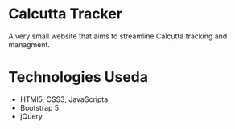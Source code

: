 # Calcutta Tracker
A very small website that aims to streamline Calcutta tracking and managment.

# Technologies Useda
* HTMl5, CSS3, JavaScripta
* Bootstrap 5
* jQuery
